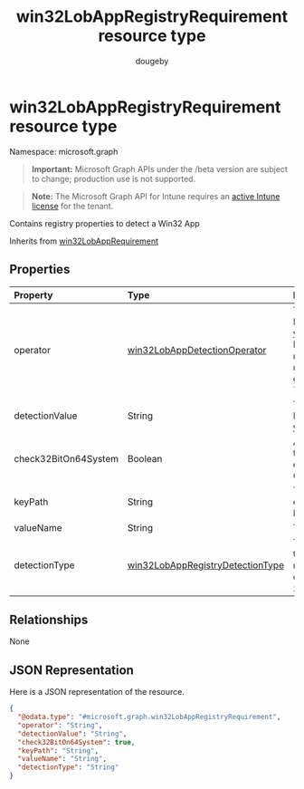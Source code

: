 ﻿---
title: "win32LobAppRegistryRequirement resource type"
description: "Contains registry properties to detect a Win32 App"
author: "dougeby"
localization_priority: Normal
ms.prod: "intune"
doc_type: resourcePageType
---

# win32LobAppRegistryRequirement resource type

Namespace: microsoft.graph

> **Important:** Microsoft Graph APIs under the /beta version are subject to change; production use is not supported.

> **Note:** The Microsoft Graph API for Intune requires an [active Intune license](https://go.microsoft.com/fwlink/?linkid=839381) for the tenant.

Contains registry properties to detect a Win32 App

Inherits from [win32LobAppRequirement](../resources/intune-apps-win32lobapprequirement.md)

## Properties

| Property             | Type                                                                                             | Description                                                                                                                                                                                                                                            |
| :------------------- | :----------------------------------------------------------------------------------------------- | :----------------------------------------------------------------------------------------------------------------------------------------------------------------------------------------------------------------------------------------------------- |
| operator             | [win32LobAppDetectionOperator](../resources/intune-apps-win32lobappdetectionoperator.md)         | The operator for detection Inherited from [win32LobAppRequirement](../resources/intune-apps-win32lobapprequirement.md). Possible values are: `notConfigured`, `equal`, `notEqual`, `greaterThan`, `greaterThanOrEqual`, `lessThan`, `lessThanOrEqual`. |
| detectionValue       | String                                                                                           | The detection value Inherited from [win32LobAppRequirement](../resources/intune-apps-win32lobapprequirement.md)                                                                                                                                        |
| check32BitOn64System | Boolean                                                                                          | A value indicating whether this registry path is for checking 32-bit app on 64-bit system                                                                                                                                                              |
| keyPath              | String                                                                                           | The registry key path to detect Win32 Line of Business (LoB) app                                                                                                                                                                                       |
| valueName            | String                                                                                           | The registry value name                                                                                                                                                                                                                                |
| detectionType        | [win32LobAppRegistryDetectionType](../resources/intune-apps-win32lobappregistrydetectiontype.md) | The registry data detection type. Possible values are: `notConfigured`, `exists`, `doesNotExist`, `string`, `integer`, `version`.                                                                                                                      |

## Relationships

None

## JSON Representation

Here is a JSON representation of the resource.

<!-- {
  "blockType": "resource",
  "@odata.type": "microsoft.graph.win32LobAppRegistryRequirement"
}
-->

```json
{
  "@odata.type": "#microsoft.graph.win32LobAppRegistryRequirement",
  "operator": "String",
  "detectionValue": "String",
  "check32BitOn64System": true,
  "keyPath": "String",
  "valueName": "String",
  "detectionType": "String"
}
```
